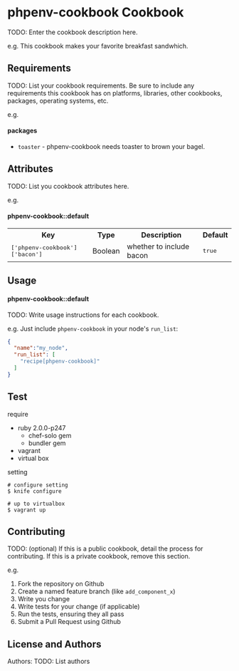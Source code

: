 phpenv-cookbook Cookbook
========================
TODO: Enter the cookbook description here.

e.g.
This cookbook makes your favorite breakfast sandwhich.

Requirements
------------
TODO: List your cookbook requirements. Be sure to include any requirements this cookbook has on platforms, libraries, other cookbooks, packages, operating systems, etc.

e.g.
#### packages
- `toaster` - phpenv-cookbook needs toaster to brown your bagel.

Attributes
----------
TODO: List you cookbook attributes here.

e.g.
#### phpenv-cookbook::default
<table>
  <tr>
    <th>Key</th>
    <th>Type</th>
    <th>Description</th>
    <th>Default</th>
  </tr>
  <tr>
    <td><tt>['phpenv-cookbook']['bacon']</tt></td>
    <td>Boolean</td>
    <td>whether to include bacon</td>
    <td><tt>true</tt></td>
  </tr>
</table>

Usage
-----
#### phpenv-cookbook::default
TODO: Write usage instructions for each cookbook.

e.g.
Just include `phpenv-cookbook` in your node's `run_list`:

```json
{
  "name":"my_node",
  "run_list": [
    "recipe[phpenv-cookbook]"
  ]
}
```

Test
----

require

* ruby 2.0.0-p247
  * chef-solo gem
  * bundler gem
* vagrant
* virtual box

setting

```
# configure setting
$ knife configure

# up to virtualbox
$ vagrant up
```

Contributing
------------
TODO: (optional) If this is a public cookbook, detail the process for contributing. If this is a private cookbook, remove this section.

e.g.
1. Fork the repository on Github
2. Create a named feature branch (like `add_component_x`)
3. Write you change
4. Write tests for your change (if applicable)
5. Run the tests, ensuring they all pass
6. Submit a Pull Request using Github

License and Authors
-------------------
Authors: TODO: List authors
